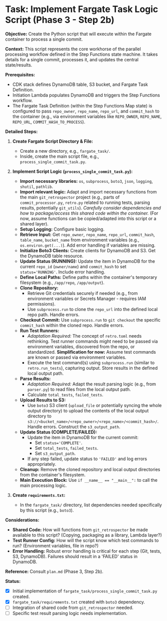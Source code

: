 # Task: Implement Fargate Task Logic Script (Phase 3 - Step 2b)

**Objective:** Create the Python script that will execute within the Fargate container to process a single commit.

**Context:** This script represents the core workhorse of the parallel processing workflow defined in the Step Functions state machine. It takes details for a single commit, processes it, and updates the central state/results.

**Prerequisites:**
*   CDK stack defines DynamoDB table, S3 bucket, and Fargate Task Definition.
*   Initiation Lambda populates DynamoDB and triggers the Step Functions workflow.
*   The Fargate Task Definition (within the Step Functions Map state) is configured to pass `repo_owner`, `repo_name`, `repo_url`, and `commit_hash` to the container (e.g., via environment variables like `REPO_OWNER`, `REPO_NAME`, `REPO_URL`, `COMMIT_HASH_TO_PROCESS`).

**Detailed Steps:**

1.  **Create Fargate Script Directory & File:**
    *   Create a new directory, e.g., `fargate_task/`.
    *   Inside, create the main script file, e.g., `process_single_commit_task.py`.

2.  **Implement Script Logic (`process_single_commit_task.py`):**
    *   **Import necessary libraries:** `os`, `subprocess`, `boto3`, `json`, `logging`, `shutil`, `pathlib`.
    *   **Import relevant logic:** Adapt and import necessary functions from the main `git_retrospector` project (e.g., parts of `commit_processor.py`, `retro.py` related to running tests, parsing results, potentially `git_utils`). *Carefully consider dependencies and how to package/access this shared code within the container.* (For now, assume functions can be copied/adapted into this script or a shared layer).
    *   **Setup Logging:** Configure basic logging.
    *   **Retrieve Input:** Get `repo_owner`, `repo_name`, `repo_url`, `commit_hash`, `table_name`, `bucket_name` from environment variables (e.g., `os.environ.get(...)`). Add error handling if variables are missing.
    *   **Initialize Boto3 Clients:** Create clients for DynamoDB and S3. Get the DynamoDB table resource.
    *   **Update Status (RUNNING):** Update the item in DynamoDB for the current `repo_id` (`owner/name`) and `commit_hash` to set `status='RUNNING'`. Include error handling.
    *   **Define Local Paths:** Define paths within the container's temporary filesystem (e.g., `/app/repo`, `/app/output`).
    *   **Clone Repository:**
        *   Retrieve Git credentials securely if needed (e.g., from environment variables or Secrets Manager - requires IAM permissions).
        *   Use `subprocess.run` to clone the `repo_url` into the defined local repo path. Handle errors.
    *   **Checkout Commit:** Use `subprocess.run` to `git checkout` the specific `commit_hash` within the cloned repo. Handle errors.
    *   **Run Test Runners:**
        *   *Adaptation Required:* The concept of `retro.toml` needs rethinking. Test runner commands might need to be passed via environment variables, discovered from the repo, or standardized. **Simplification for now:** Assume test commands are known or passed via environment variables.
        *   Execute the test command(s) using `subprocess.run` (similar to `retro.run_tests`), capturing output. Store results in the defined local output path.
    *   **Parse Results:**
        *   *Adaptation Required:* Adapt the result parsing logic (e.g., from `parser.py`) to read files from the local output path.
        *   Calculate `total_tests`, `failed_tests`.
    *   **Upload Results to S3:**
        *   Use `boto3` S3 client (`upload_file` or potentially syncing the whole output directory) to upload the contents of the local output directory to `s3://<bucket_name>/<repo_owner>/<repo_name>/<commit_hash>/`. Handle errors. Construct the `s3_output_path`.
    *   **Update Status (COMPLETE/FAILED):**
        *   Update the item in DynamoDB for the current commit:
            *   Set `status='COMPLETE'`.
            *   Set `total_tests`, `failed_tests`.
            *   Set `s3_output_path`.
        *   If any step failed, update status to `'FAILED'` and log errors appropriately.
    *   **Cleanup:** Remove the cloned repository and local output directories from the container's filesystem.
    *   **Main Execution Block:** Use `if __name__ == "__main__":` to call the main processing logic.

3.  **Create `requirements.txt`:**
    *   In the `fargate_task/` directory, list dependencies needed specifically by this script (e.g., `boto3`).

**Considerations:**
*   **Shared Code:** How will functions from `git_retrospector` be made available to this script? (Copying, packaging as a library, Lambda layer?)
*   **Test Runner Config:** How will the script know which test commands to run? (Environment variables, file in repo?)
*   **Error Handling:** Robust error handling is critical for each step (Git, tests, S3, DynamoDB). Failures should result in a 'FAILED' status in DynamoDB.

**Reference:** Consult `plan.md` (Phase 3, Step 2b).

**Status:**
*   [X] Initial implementation of `fargate_task/process_single_commit_task.py` created.
*   [X] `fargate_task/requirements.txt` created with `boto3` dependency.
*   [ ] Integration of shared code from `git_retrospector` needed.
*   [ ] Specific test result parsing logic needs implementation.

